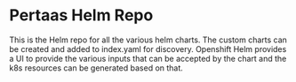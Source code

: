 # Pertaas Helm Repo

This is the Helm repo for all the various helm charts. The custom charts can be created and added to index.yaml for discovery. Openshift Helm provides a UI to provide the various inputs that can be accepted by the chart and the k8s resources can be generated based on that.
